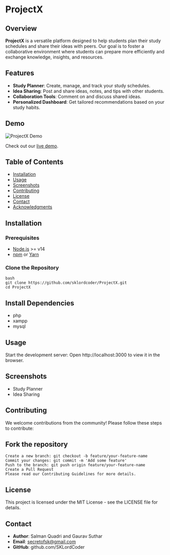 # ProjectX

## Overview

**ProjectX** is a versatile platform designed to help students plan their study schedules and share their ideas with peers. Our goal is to foster a collaborative environment where students can prepare more efficiently and exchange knowledge, insights, and resources.

## Features

- **Study Planner**: Create, manage, and track your study schedules.
- **Idea Sharing**: Post and share ideas, notes, and tips with other students.
- **Collaboration Tools**: Comment on and discuss shared ideas.
- **Personalized Dashboard**: Get tailored recommendations based on your study habits.

## Demo

![ProjectX Demo](path/to/demo.gif)

Check out our [live demo](https://your-live-demo-link.com).

## Table of Contents

- [Installation](#installation)
- [Usage](#usage)
- [Screenshots](#screenshots)
- [Contributing](#contributing)
- [License](#license)
- [Contact](#contact)
- [Acknowledgments](#acknowledgments)

## Installation

### Prerequisites

- [Node.js](https://nodejs.org/) >= v14
- [npm](https://www.npmjs.com/) or [Yarn](https://yarnpkg.com/)

### Clone the Repository

```
bash
git clone https://github.com/sklordcoder/ProjectX.git
cd ProjectX
```

## Install Dependencies

- php
- xampp
- mysql

## Usage

Start the development server:
Open http://localhost:3000 to view it in the browser.

## Screenshots

- Study Planner
- Idea Sharing

## Contributing

We welcome contributions from the community! Please follow these steps to contribute:

## Fork the repository

```
Create a new branch: git checkout -b feature/your-feature-name
Commit your changes: git commit -m 'Add some feature'
Push to the branch: git push origin feature/your-feature-name
Create a Pull Request
Please read our Contributing Guidelines for more details.
```

## License

This project is licensed under the MIT License - see the LICENSE file for details.

## Contact

- **Author**: Salman Quadri and Gaurav Suthar
- **Email**: secretofsk@gmail.com
- **GitHub**: github.com/SKLordCoder
